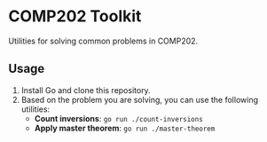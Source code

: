 # COMP202 Toolkit

Utilities for solving common problems in COMP202.

## Usage

1. Install Go and clone this repository.
2. Based on the problem you are solving, you can use the following utilities:
   - **Count inversions**: `go run ./count-inversions`
   - **Apply master theorem**: `go run ./master-theorem`
